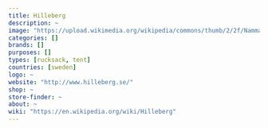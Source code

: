 ```yaml
---
title: Hilleberg
description: ~
image: "https://upload.wikimedia.org/wikipedia/commons/thumb/2/2f/Nammatjknoydart.jpg/220px-Nammatjknoydart.jpg"
categories: []
brands: []
purposes: []
types: [rucksack, tent]
countries: [sweden]
logo: ~
website: "http://www.hilleberg.se/"
shop: ~
store-finder: ~
about: ~
wiki: "https://en.wikipedia.org/wiki/Hilleberg"
---
```


